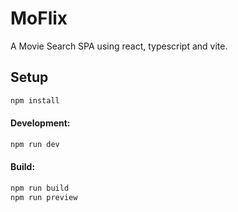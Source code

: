 # MoFlix
A Movie Search SPA using react, typescript and vite.

## Setup

```bash
npm install
```

#### Development:

```bash
npm run dev
```

#### Build:

```bash
npm run build
npm run preview
```

